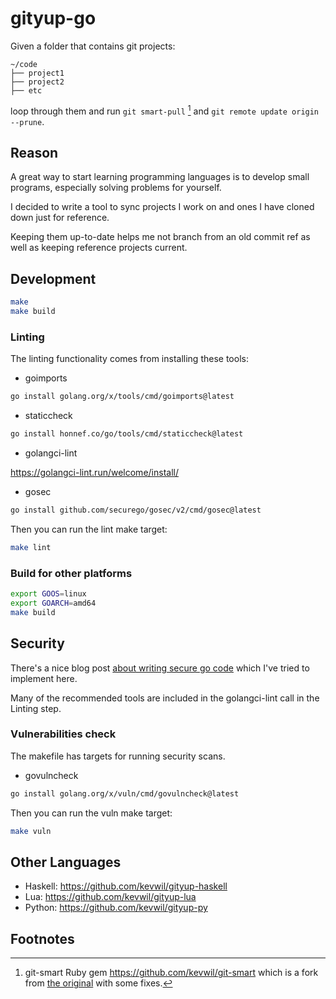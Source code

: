# gityup-go

Given a folder that contains git projects:

```text
~/code
├── project1
├── project2
├── etc
```

loop through them and run `git smart-pull` [^1] and `git remote update origin --prune`.

## Reason

A great way to start learning programming languages is to develop small programs, especially solving problems for yourself.

I decided to write a tool to sync projects I work on and ones I have cloned down just for reference.

Keeping them up-to-date helps me not branch from an old commit ref as well as keeping reference projects current.

## Development

```bash
make
make build
```

### Linting

The linting functionality comes from installing these tools:

- goimports

```bash
go install golang.org/x/tools/cmd/goimports@latest
```

- staticcheck

```bash
go install honnef.co/go/tools/cmd/staticcheck@latest
```

- golangci-lint

<https://golangci-lint.run/welcome/install/>

- gosec

```bash
go install github.com/securego/gosec/v2/cmd/gosec@latest
```

Then you can run the lint make target:

```bash
make lint
```

### Build for other platforms

```bash
export GOOS=linux
export GOARCH=amd64
make build
```

## Security

There's a nice blog post [about writing secure go code](https://jarosz.dev/article/writing-secure-go-code/) which I've tried to implement here.

Many of the recommended tools are included in the golangci-lint call in the Linting step.

### Vulnerabilities check

The makefile has targets for running security scans.

- govulncheck

```bash
go install golang.org/x/vuln/cmd/govulncheck@latest
```

Then you can run the vuln make target:

```bash
make vuln
```

## Other Languages

- Haskell: <https://github.com/kevwil/gityup-haskell>
- Lua: <https://github.com/kevwil/gityup-lua>
- Python: <https://github.com/kevwil/gityup-py>

## Footnotes

[^1]: git-smart Ruby gem <https://github.com/kevwil/git-smart> which is a fork from [the original](https://github.com/geelen/git-smart) with some fixes.
